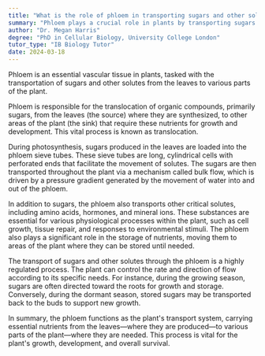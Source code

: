 ```yaml
---
title: "What is the role of phloem in transporting sugars and other solutes in plants?"
summary: "Phloem plays a crucial role in plants by transporting sugars and other solutes from leaves to other parts of the plant."
author: "Dr. Megan Harris"
degree: "PhD in Cellular Biology, University College London"
tutor_type: "IB Biology Tutor"
date: 2024-03-18
---
```


Phloem is an essential vascular tissue in plants, tasked with the transportation of sugars and other solutes from the leaves to various parts of the plant.

Phloem is responsible for the translocation of organic compounds, primarily sugars, from the leaves (the source) where they are synthesized, to other areas of the plant (the sink) that require these nutrients for growth and development. This vital process is known as translocation.

During photosynthesis, sugars produced in the leaves are loaded into the phloem sieve tubes. These sieve tubes are long, cylindrical cells with perforated ends that facilitate the movement of solutes. The sugars are then transported throughout the plant via a mechanism called bulk flow, which is driven by a pressure gradient generated by the movement of water into and out of the phloem.

In addition to sugars, the phloem also transports other critical solutes, including amino acids, hormones, and mineral ions. These substances are essential for various physiological processes within the plant, such as cell growth, tissue repair, and responses to environmental stimuli. The phloem also plays a significant role in the storage of nutrients, moving them to areas of the plant where they can be stored until needed.

The transport of sugars and other solutes through the phloem is a highly regulated process. The plant can control the rate and direction of flow according to its specific needs. For instance, during the growing season, sugars are often directed toward the roots for growth and storage. Conversely, during the dormant season, stored sugars may be transported back to the buds to support new growth.

In summary, the phloem functions as the plant's transport system, carrying essential nutrients from the leaves—where they are produced—to various parts of the plant—where they are needed. This process is vital for the plant's growth, development, and overall survival.
    